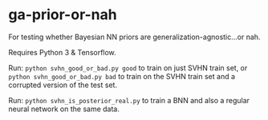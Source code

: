 # ga-prior-or-nah
For testing whether Bayesian NN priors are generalization-agnostic...or nah.

Requires Python 3 & Tensorflow.

Run: `python svhn_good_or_bad.py good` to train on just SVHN train set, or `python svhn_good_or_bad.py bad` to train on the SVHN train set and a corrupted version of the test set.

Run: `python svhn_is_posterior_real.py` to train a BNN and also a regular neural network on the same data.
